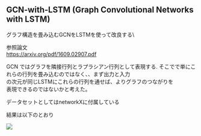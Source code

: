 ## GCN-with-LSTM (Graph Convolutional Networks with LSTM)
グラフ構造を畳み込むGCNをLSTMを使って改良する\

参照論文\
https://arxiv.org/pdf/1609.02907.pdf

GCN ではグラフを隣接行列とラプラシアン行列として表現する.
そこでで単にこれらの行列を畳み込むのではなく、、まず出力と入力\
の次元が同じLSTMにこれらの行列を通せば、よりグラフのつながりを\
表現できるのではないかと考えた。

データセットとしてはnetworkXに付属している

結果は以下のとおり

![](GCN_LSTM.png)

